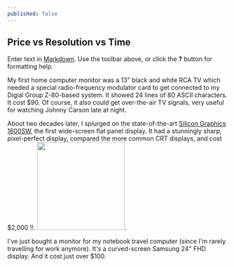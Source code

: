 ```yaml
---
published: false
---
```

## Price vs Resolution vs Time

Enter text in [Markdown](http://daringfireball.net/projects/markdown/). Use the toolbar above, or click the **?** button for formatting help.

My first home computer monitor was a 13" black and white RCA TV which needed a special radio-frequency modulator card to get connected to my Digial Group Z-80-based system. It showed 24 lines of 80 ASCII characters. It cost $90.
Of course, it also could get over-the-air TV signals, very useful for watching Johnny Carson late at night.

About two decades later, I splurged on the state-of-the-art [Silicon Graphics 1600SW](https://en.wikipedia.org/wiki/SGI_1600SW), the first wide-screen flat panel display. It had a stunningly sharp, pixel-perfect display, compared the more common CRT displays, and cost $2,000 !!. <img src="https://en.wikipedia.org/wiki/SGI_1600SW#/media/File:SGI1600sw.jpg" style="width:200px">.

I've just bought a monitor for my notebook travel computer (since I'm rarely travelling for work anymore). It's a curved-screen Samsung 24" FHD display. And it cost just over $100.

